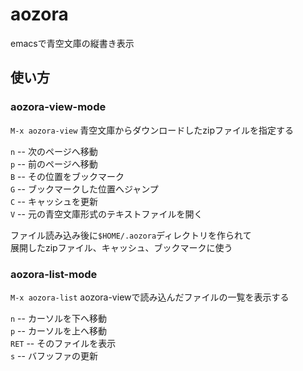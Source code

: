 # aozora
emacsで青空文庫の縦書き表示

## 使い方

### aozora-view-mode
`M-x aozora-view` 青空文庫からダウンロードしたzipファイルを指定する

`n` -- 次のページへ移動  
`p` -- 前のページへ移動  
`B` -- その位置をブックマーク  
`G` -- ブックマークした位置へジャンプ  
`C` -- キャッシュを更新  
`V` -- 元の青空文庫形式のテキストファイルを開く

ファイル読み込み後に`$HOME/.aozora`ディレクトリを作られて  
展開したzipファイル、キャッシュ、ブックマークに使う

### aozora-list-mode
`M-x aozora-list` aozora-viewで読み込んだファイルの一覧を表示する

`n` -- カーソルを下へ移動  
`p` -- カーソルを上へ移動  
`RET` -- そのファイルを表示  
`s` -- バフッファの更新
